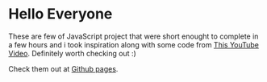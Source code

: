# Hello Everyone

These are few of JavaScript project that were short enought to complete in a few hours and i took inspiration along with some code from [This YouTube Video](https://youtu.be/8GPPJpiLqHk). Definitely worth checking out :)

Check them out at [Github pages](https://nishit-dua.github.io/10-short-JS-Projects/).
